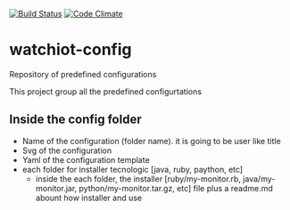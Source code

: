 [![Build Status](https://travis-ci.org/watchiot/watchiot-repo.svg?branch=master)](https://travis-ci.org/watchiot/watchiot-repo) [![Code Climate](https://codeclimate.com/github/watchiot/watchiot-repo/badges/gpa.svg)](https://codeclimate.com/github/watchiot/watchiot-repo)

# watchiot-config
Repository of predefined configurations

This project group all the predefined configurtations

Inside the config folder
--

- Name of the configuration (folder name). it is going to be user like title 
- Svg of the configuration
- Yaml of the configuration template
- each folder for installer tecnologic [java, ruby, paython, etc]
  - inside the each folder, the installer [ruby/my-monitor.rb, java/my-monitor.jar, python/my-monitor.tar.gz, etc] file plus a readme.md abount how installer and use   
